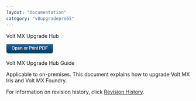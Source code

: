 ```yaml
---
layout: "documentation"
category: "v8upgradepre65"
---
```

                     

Volt MX  Upgrade Hub

[![](Resources/Images/pdf.png)](http://docs.voltmx.com/voltmxlibrary/beta/v8upgradepre65.pdf "VoltMX Foundry UpgradeHUB Guide")

Volt MX  Upgrade Hub Guide

Applicable to on-premises. This document explains how to upgrade Volt MX Iris and Volt MX Foundry.

For information on revision history, click [Revision History](Revision_History.html).
